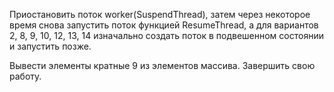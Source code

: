 Приостановить поток worker(SuspendThread), затем через некоторое время снова
запустить поток функцией ResumeThread, а для вариантов 2, 8, 9, 10, 12, 13, 14 изначально
создать поток в подвешенном состоянии и запустить позже.

Вывести элементы кратные 9 из элементов массива. Завершить свою работу.
